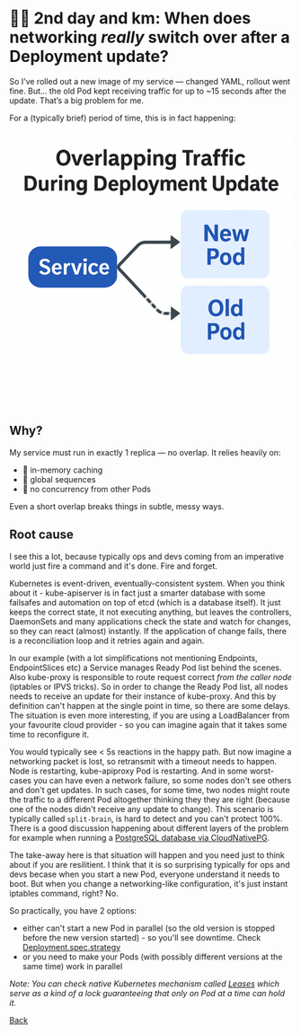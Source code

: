 # 🏃‍♂️ 2nd day and km: When does networking _really_ switch over after a Deployment update?

So I’ve rolled out a new image of my service — changed YAML, rollout went fine.
But... the old Pod kept receiving traffic for up to ~15 seconds after the update.
That’s a big problem for me.

For a (typically brief) period of time, this is in fact happening:
![Overlapping traffic](./day2.png)

## Why?
My service must run in exactly 1 replica — no overlap. It relies heavily on:

* 🧠 in-memory caching
* 🔢 global sequences
* 🧵 no concurrency from other Pods

Even a short overlap breaks things in subtle, messy ways.

## Root cause

I see this a lot, because typically ops and devs coming from an imperative world just fire a command and it's done. Fire and forget.

Kubernetes is event-driven, eventually-consistent system. When you think about it - kube-apiserver is in fact just a smarter database with some failsafes and automation on top of etcd (which is a database itself). It just keeps the correct state, it not executing anything, but leaves the controllers, DaemonSets and many applications check the state and watch for changes, so they can react (almost) instantly. If the application of change fails, there is a reconciliation loop and it retries again and again.

In our example (with a lot simplifications not mentioning Endpoints, EndpointSlices etc) a Service manages Ready Pod list behind the scenes. Also kube-proxy is responsible to route request correct *from the caller node* (iptables or IPVS tricks). So in order to change the Ready Pod list, all nodes needs to receive an update for their instance of kube-proxy. And this by definition can't happen at the single point in time, so there are some delays. The situation is even more interesting, if you are using a LoadBalancer from your favourite cloud provider - so you can imagine again that it takes some time to reconfigure it.

You would typically see < 5s reactions in the happy path. But now imagine a networking packet is lost, so retransmit with a timeout needs to happen. Node is restarting, kube-apiproxy Pod is restarting. And in some worst-cases you can have even a network failure, so some nodes don't see others and don't get updates. In such cases, for some time, two nodes might route the traffic to a different Pod altogether thinking they they are right (because one of the nodes didn't receive any update to change). This scenario is typically called `split-brain`, is hard to detect and you can't protect 100%. There is a good discussion happening about different layers of the problem for example when running a [PostgreSQL database via CloudNativePG](https://github.com/cloudnative-pg/cloudnative-pg/issues/7407).

The take-away here is that situation will happen and you need just to think about if you are resilitient. I think that it is so surprising typically for ops and devs becase when you start a new Pod, everyone understand it needs to boot. But when you change a networking-like configuration, it's just instant iptables command, right? No.

So practically, you have 2 options:
* either can't start a new Pod in parallel (so the old version is stopped before the new version started) - so you'll see downtime. Check [Deployment.spec.strategy](https://kubernetes.io/docs/concepts/workloads/controllers/deployment/#strategy)
* or you need to make your Pods (with possibly different versions at the same time) work in parallel

_Note: You can check native Kubernetes mechanism called [Leases](https://kubernetes.io/docs/concepts/architecture/leases/) which serve as a kind of a lock guaranteeing that only on Pod at a time can hold it._

[Back](../)